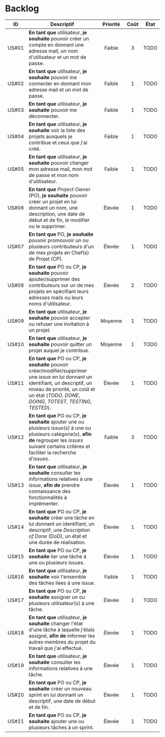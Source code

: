 Backlog
==

| ID | Descriptif | Priorité | Coût | État |
| :-: | -- | :-: | :-: | :-: |
| US#01 | **En tant que** utilisateur, **je souhaite** pouvoir créer un compte en donnant une adresse mail, un nom d'utilisateur et un mot de passe. | Faible | 3 | TODO |
| US#02 | **En tant que** utilisateur, **je souhaite** pouvoir me connecter en donnant mon adresse mail et un mot de passe. | Faible | 1 | TODO |
| US#03 | **En tant que** utilisateur, **je souhaite** pouvoir me déconnecter. | Faible | 1 | TODO |
| US#04 | **En tant que** utilisateur, **je souhaite** voir la liste des projets auxquels je contribue et ceux que j'ai créé. | Faible | 1 | TODO |
| US#05 | **En tant que** utilisateur, **je souhaite** pouvoir changer mon adresse mail, mon mot de passe et mon nom d'utilisateur. | Faible | 1 | TODO |
| US#06 | **En tant que** *Project Owner* (PO), **je souhaite** pouvoir créer  un projet en lui donnant un nom, une description, une date de début et de fin, le modifier ou le supprimer. | Élevée | 1 | TODO |
| US#07 | **En tant que** PO, **je souhaite** pouvoir promouvoir un ou plusieurs contributeurs d'un de mes projets en Chef(s) de Projet (CP). | Élevée | 1 | TODO |
| US#08 | **En tant que** PO ou CP, **je souhaite** pouvoir ajouter/supprimer des contributeurs sur un de mes projets en spécifiant leurs adresses mails ou leurs noms d'utilisateur. | Élevée | 2 | TODO |
| US#09 | **En tant que** utilisateur, **je souhaite** pouvoir accepter ou refuser une invitation à un projet. | Moyenne | 1 | TODO |
| US#10 | **En tant que** utilisateur, **je souhaite** pouvoir quitter un projet auquel je contribue. | Moyenne | 1 | TODO |
| US#11 | **En tant que** PO ou CP, **je souhaite** pouvoir créer/modifier/supprimer une *issue* en lui donnant un identifiant, un descriptif, un niveau de priorité, un coût et un état (*TODO*, *DONE*, *DOING*, *TOTEST*, *TESTING*, *TESTED*). | Élevée | 1 | TODO |
| US#12 | **En tant que** PO ou CP, **je souhaite** ajouter une ou plusieurs *issue(s)* à une ou plusieurs catégorie(s), **afin de** regrouper les *issues* suivant certains critères et faciliter la recherche d'*issues*. | Faible | 3 | TODO |
| US#13 | **En tant que** utilisateur, **je souhaite** consulter les informations relatives à une *issue*, **afin de** prendre connaissance des fonctionnalités à implémenter. | Élevée | 1 | TODO |
| US#14 | **En tant que** PO ou CP, **je souhaite** créer une tâche en lui donnant un identifiant, un descriptif, une *Description of Done* (DoD), un état et une durée de réalisation. | Élevée | 1 | TODO |
| US#15 | **En tant que** PO ou CP, **je souhaite** lier une tâche à une ou plusieurs issues. | Élevée | 1 | TODO |
| US#16 | **En tant que** utilisateur, **je souhaite** voir l'ensemble des tâches liées à une issue. | Faible | 1 | TODO |
| US#17 | **En tant que** PO ou CP, **je souhaite** assigner un ou plusieurs utilisateur(s) à une tâche. | Élevée | 1 | TODO |
| US#18 | **En tant que** utilisateur, **je souhaite** changer l'état d'une tâche à laquelle j'étais assigné, **afin de** informer les autres membres du projet du travail que j'ai effectué. | Élevée | 1 | TODO |
| US#19 | **En tant que** utilisateur, **je souhaite** consulter les informations relatives à une tâche. | Élevée | 1 | TODO |
| US#20 | **En tant que** PO ou CP, **je souhaite** créer un nouveau sprint en lui donnant un descriptif, une date de début et de fin. | Élevée | 1 | TODO |
| US#21 | **En tant que** PO ou CP, **je souhaite** ajouter une ou plusieurs tâches à un sprint. | Élevée | 1 | TODO |
